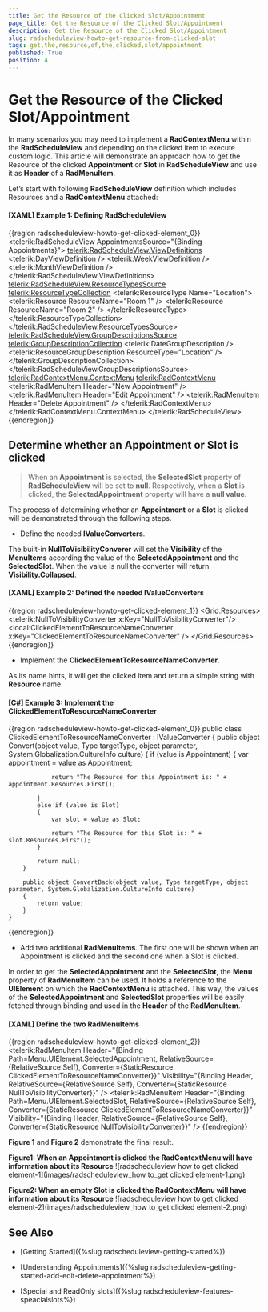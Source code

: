 ```yaml
---
title: Get the Resource of the Clicked Slot/Appointment
page_title: Get the Resource of the Clicked Slot/Appointment
description: Get the Resource of the Clicked Slot/Appointment
slug: radscheduleview-howto-get-resource-from-clicked-slot
tags: get,the,resource,of,the,clicked,slot/appointment
published: True
position: 4
---
```


# Get the Resource of the Clicked Slot/Appointment

In many scenarios you may need to implement a __RadContextMenu__ within the __RadScheduleView__ and depending on the clicked item to execute custom logic. This article will demonstrate an approach how to get the Resource of the clicked __Appointment__ or __Slot__ in __RadScheduleView__ and use it as __Header__ of a __RadMenuItem__.

Let’s start with following __RadScheduleView__ definition which includes Resources and a __RadContextMenu__ attached:

#### __[XAML] Example 1: Defining RadScheduleView__

{{region radscheduleview-howto-get-clicked-element_0}}
	<telerik:RadScheduleView AppointmentsSource="{Binding Appointments}">
	    <telerik:RadScheduleView.ViewDefinitions>
	        <telerik:DayViewDefinition />
	        <telerik:WeekViewDefinition />
	        <telerik:MonthViewDefinition />
	    </telerik:RadScheduleView.ViewDefinitions>
	    <telerik:RadScheduleView.ResourceTypesSource>
	        <telerik:ResourceTypeCollection>
	            <telerik:ResourceType Name="Location">
	                <telerik:Resource ResourceName="Room 1" />
	                <telerik:Resource ResourceName="Room 2" />
	            </telerik:ResourceType>
	        </telerik:ResourceTypeCollection>
	    </telerik:RadScheduleView.ResourceTypesSource>
	    <telerik:RadScheduleView.GroupDescriptionsSource>
	        <telerik:GroupDescriptionCollection>
	            <telerik:DateGroupDescription />
	            <telerik:ResourceGroupDescription ResourceType="Location" />
	        </telerik:GroupDescriptionCollection>
	    </telerik:RadScheduleView.GroupDescriptionsSource>
	    <telerik:RadContextMenu.ContextMenu>
	        <telerik:RadContextMenu>
	            <telerik:RadMenuItem Header="New Appointment" />
	            <telerik:RadMenuItem Header="Edit Appointment" />
	            <telerik:RadMenuItem Header="Delete Appointment" />
	        </telerik:RadContextMenu>
	    </telerik:RadContextMenu.ContextMenu>
	</telerik:RadScheduleView>
{{endregion}}

## Determine whether an Appointment or Slot is clicked

> When an __Appointment__ is selected, the __SelectedSlot__ property of __RadScheduleView__ will be set to __null__. Respectively, when a __Slot__ is clicked, the __SelectedAppointment__ property will have a __null value__.

The process of determining whether an __Appointment__ or a __Slot__ is clicked will be demonstrated through the following steps.

* Define the needed __IValueConverters__.

The built-in __NullToVisibilityConverer__  will set the __Visibility__ of the __MenuItems__ according the value of the __SelectedAppointment__ and the __SelectedSlot__. When the value is null the converter will return __Visibility.Collapsed__. 

#### __[XAML] Example 2: Defined the needed IValueConverters__

{{region radscheduleview-howto-get-clicked-element_1}}
	<Grid.Resources>
	    <telerik:NullToVisibilityConverter x:Key="NullToVisibilityConverter"/>
	    <local:ClickedElementToResourceNameConverter x:Key="ClickedElementToResourceNameConverter" />
	</Grid.Resources>
{{endregion}}


* Implement the __ClickedElementToResourceNameConverter__. 

As its name hints, it will get the clicked item and return a simple string with __Resource__ name.

#### __[C#] Example 3: Implement the ClickedElementToResourceNameConverter__

{{region radscheduleview-howto-get-clicked-element_0}}
	public class ClickedElementToResourceNameConverter : IValueConverter
	{
	    public object Convert(object value, Type targetType, object parameter, System.Globalization.CultureInfo culture)
	    {
	        if (value is Appointment)
	        {
	            var appointment = value as Appointment;
	
	            return "The Resource for this Appointment is: " + appointment.Resources.First();
	
	        }
	        else if (value is Slot)
	        {
	            var slot = value as Slot;
	
	            return "The Resource for this Slot is: " + slot.Resources.First();
	        }
	
	        return null;
	    }
	
	    public object ConvertBack(object value, Type targetType, object parameter, System.Globalization.CultureInfo culture)
	    {
	        return value;
	    }
	}
{{endregion}}

* Add two additional __RadMenuItems__. The first one will be shown when an Appointment is clicked and the second one when a Slot is clicked. 

In order to get the __SelectedAppointment__ and the __SelectedSlot__, the __Menu__ property of __RadMenuItem__ can be used. It holds a reference to the __UIElement__ on which the __RadContextMenu__ is attached. This way, the values of the __SelectedAppointment__ and __SelectedSlot__ properties will be easily fetched through binding and used in the __Header__ of the __RadMenuItem__.


#### __[XAML] Define the two RadMenuItems__

{{region radscheduleview-howto-get-clicked-element_2}}
	<telerik:RadMenuItem
	        Header="{Binding Path=Menu.UIElement.SelectedAppointment, RelativeSource={RelativeSource Self}, Converter={StaticResource ClickedElementToResourceNameConverter}}" 
	        Visibility="{Binding Header, RelativeSource={RelativeSource Self}, Converter={StaticResource NullToVisibilityConverter}}" />
	<telerik:RadMenuItem 
	        Header="{Binding Path=Menu.UIElement.SelectedSlot, RelativeSource={RelativeSource Self}, Converter={StaticResource ClickedElementToResourceNameConverter}}" 
	        Visibility="{Binding Header, RelativeSource={RelativeSource Self}, Converter={StaticResource NullToVisibilityConverter}}" />
{{endregion}}  


__Figure 1__ and __Figure 2__ demonstrate the final result.

__Figure1: When an Appointment is clicked the RadContextMenu will have information about its Resource__
![radscheduleview how to get clicked element-1](images/radscheduleview_how to_get clicked element-1.png)

__Figure2: When an empty Slot is clicked the RadContextMenu will have information about its Resource__
![radscheduleview how to get clicked element-2](images/radscheduleview_how to_get clicked element-2.png)

## See Also

 * [Getting Started]({%slug radscheduleview-getting-started%})

 * [Understanding Appointments]({%slug radscheduleview-getting-started-add-edit-delete-appointment%})

 * [Special and ReadOnly slots]({%slug radscheduleview-features-speacialslots%})

